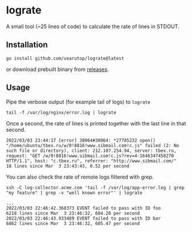 # lograte

A small tool (~25 lines of code) to calculate the rate of lines in STDOUT.

## Installation

```
go install github.com/vearutop/lograte@latest
```

or download prebuilt binary from [releases](https://github.com/vearutop/lograte/releases).

## Usage

Pipe the verbose output (for example tail of logs) to `lograte`
```
tail -f /var/log/nginx/error.log | lograte
```

Once a second, the rate of lines is printed together with the last line in that second.

```
2022/03/03 23:44:17 [error] 30064#30064: *27785232 open() "/home/ubuntu/tbex.ru/w/0!8816!www.sibmail.com!c.js" failed (2: No such file or directory), client: 212.107.254.94, server: tbex.ru, request: "GET /w/0!8816!www.sibmail.com!c.js?rev=4-1646347458270 HTTP/1.1", host: "c.tbex.ru", referrer: "http://www.sibmail.com/"
18 lines since Mar  3 23:43:43, 0.52 per second
```

You can also check the rate of remote logs filtered with grep.

```
ssh -C log-collector.acme.com 'tail -f /var/log/app-error.log | grep "my feature" | grep -v "well known error"' | lograte
```

```
...
2022/03/03 22:46:42.368373 EVENT failed to pass with ID foo
6218 lines since Mar  3 23:46:32, 604.20 per second
2022/03/03 22:46:43.933489 EVENT failed to pass with ID bar
6862 lines since Mar  3 23:46:32, 605.47 per second
```